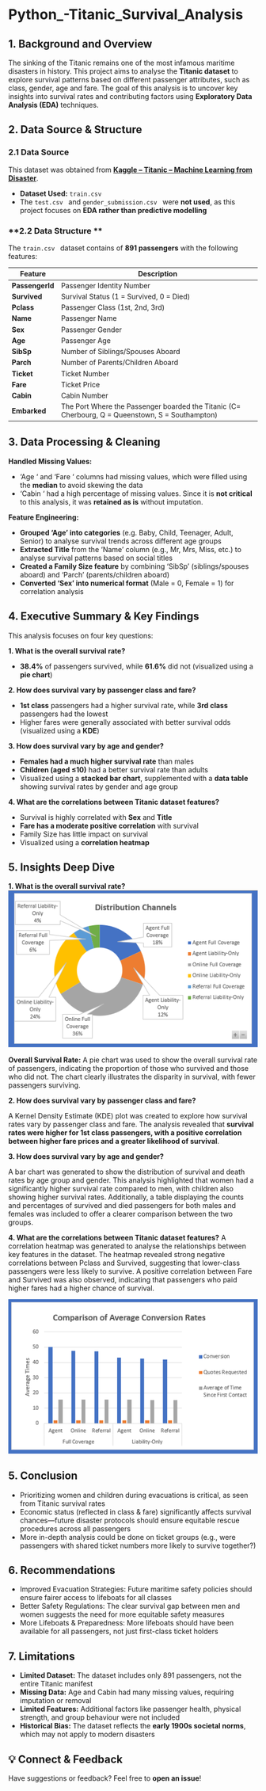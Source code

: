 # Python_-Titanic_Survival_Analysis

## **1. Background and Overview**
The sinking of the Titanic remains one of the most infamous maritime disasters in history. This project aims to analyse the **Titanic dataset** to explore survival patterns based on different passenger attributes, such as class, gender, age and fare.
The goal of this analysis is to uncover key insights into survival rates and contributing factors using **Exploratory Data Analysis (EDA)** techniques.

## **2. Data Source & Structure**
### **2.1 Data Source**
This dataset was obtained from **[Kaggle – Titanic – Machine Learning from Disaster](https://www.kaggle.com/c/titanic/data?select=train.csv)**.
    
- **Dataset Used:** `train.csv `
- The  `test.csv ` and  `gender_submission.csv ` were **not used**, as this project focuses on **EDA rather than predictive modelling**


### **2.2 Data Structure **
The  `train.csv ` dataset contains of **891 passengers** with the following features:

| **Feature**          | **Description** |
|----------------------|----------------------------------------------------------------|
| **PassengerId** | Passenger Identity Number |
| **Survived** | Survival Status (1 = Survived, 0 = Died) |
| **Pclass**   | Passenger Class (1st, 2nd, 3rd) |
| **Name** | Passenger Name |
| **Sex**  | Passenger Gender |
| **Age** | Passenger Age |
| **SibSp** | Number of Siblings/Spouses Aboard |
| **Parch** | Number of Parents/Children Aboard |
| **Ticket** | Ticket Number |
| **Fare** | Ticket Price |
| **Cabin** | Cabin Number |
| **Embarked** | The Port Where the Passenger boarded the Titanic (C= Cherbourg, Q = Queenstown, S = Southampton) |


## **3. Data Processing & Cleaning**
**Handled Missing Values:**
-	 ‘Age ‘ and  ‘Fare ‘ columns had missing values, which were filled using the **median** to avoid skewing the data
-	‘Cabin ‘ had a high percentage of missing values.  Since it is **not critical** to this analysis, it was **retained as is** without imputation.

**Feature Engineering:**
-	**Grouped ‘Age’ into categories** (e.g. Baby, Child, Teenager, Adult, Senior) to analyse survival trends across different age groups
-	**Extracted Title** from the ‘Name’ column (e.g., Mr, Mrs, Miss, etc.) to analyse survival patterns based on social titles
-	**Created a Family Size feature** by combining ‘SibSp’ (siblings/spouses aboard) and ‘Parch’ (parents/children aboard)
-	**Converted ‘Sex’ into numerical format** (Male = 0, Female = 1) for correlation analysis 

## **4. Executive Summary & Key Findings**
This analysis focuses on four key questions:

**1. What is the overall survival rate?**
-	**38.4%** of passengers survived, while **61.6%** did not (visualized using a **pie chart**)
  
**2. How does survival vary by passenger class and fare?**
-	**1st class** passengers had a higher survival rate, while **3rd class** passengers had the lowest
-	Higher fares were generally associated with better survival odds (visualized using a **KDE**)
  
**3. How does survival vary by age and gender?**
-	**Females had a much higher survival rate** than males
-	**Children (aged ≤10)** had a better survival rate than adults
-	Visualized using a **stacked bar chart**, supplemented with a **data table** showing survival rates by gender and age group

**4. What are the correlations between Titanic dataset features?**
-	Survival is highly correlated with **Sex** and **Title**
-	**Fare has a moderate positive correlation** with survival
-	Family Size has little impact on survival
-	Visualized using a **correlation heatmap**

## **5. Insights Deep Dive**
**1. What is the overall survival rate?**
![Pie Chart](https://github.com/MichellePuiKa/Excel-Insurance-Data-Analysis-Dashboard/blob/main/Distribution%20Channels.PNG)

**Overall Survival Rate:** A pie chart was used to show the overall survival rate of passengers, indicating the proportion of those who survived and those who did not. The chart clearly illustrates the disparity in survival, with fewer passengers surviving.

**2. How does survival vary by passenger class and fare?**

A Kernel Density Estimate (KDE) plot was created to explore how survival rates vary by passenger class and fare. The analysis revealed that **survival rates were higher for 1st class passengers, with a positive correlation between higher fare prices and a greater likelihood of survival**.

**3. How does survival vary by age and gender?**

A bar chart was generated to show the distribution of survival and death rates by age group and gender. This analysis highlighted that women had a significantly higher survival rate compared to men, with children also showing higher survival rates. Additionally, a table displaying the counts and percentages of survived and died passengers for both males and females was included to offer a clearer comparison between the two groups.


 **4. What are the correlations between Titanic dataset features?**
A correlation heatmap was generated to analyse the relationships between key features in the dataset. The heatmap revealed strong negative correlations between Pclass and Survived, suggesting that lower-class passengers were less likely to survive. A positive correlation between Fare and Survived was also observed, indicating that passengers who paid higher fares had a higher chance of survival.


![Column Chart](https://github.com/MichellePuiKa/Excel-Insurance-Data-Analysis-Dashboard/blob/main/Comparison%20of%20Average%20Conversion%20Rates.PNG)


## **5. Conclusion**
-	Prioritizing women and children during evacuations is critical, as seen from Titanic survival rates
-	Economic status (reflected in class & fare) significantly affects survival chances—future disaster protocols should ensure equitable rescue procedures across all passengers
-	More in-depth analysis could be done on ticket groups (e.g., were passengers with shared ticket numbers more likely to survive together?)


## **6. Recommendations**
-	Improved Evacuation Strategies: Future maritime safety policies should ensure fairer access to lifeboats for all classes
-	Better Safety Regulations: The clear survival gap between men and women suggests the need for more equitable safety measures
-	More Lifeboats & Preparedness: More lifeboats should have been available for all passengers, not just first-class ticket holders


## **7. Limitations**
-	**Limited Dataset:** The dataset includes only 891 passengers, not the entire Titanic manifest
-	**Missing Data:** Age and Cabin had many missing values, requiring imputation or removal
-	**Limited Features:** Additional factors like passenger health, physical strength, and group behaviour were not included
-	**Historical Bias:** The dataset reflects the **early 1900s societal norms**, which may not apply to modern disasters


## **💡 Connect & Feedback**
Have suggestions or feedback? Feel free to **open an issue**!  
